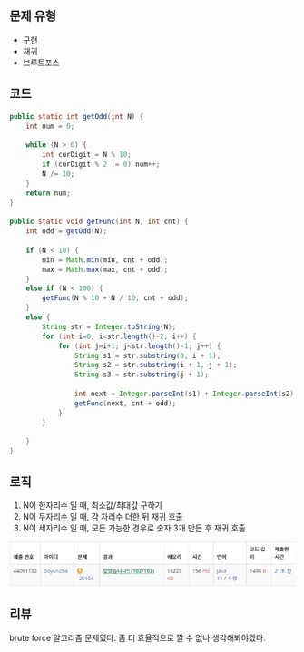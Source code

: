## 문제 유형
- 구현
- 재귀
- 브루트포스

## 코드
```java
public static int getOdd(int N) {
    int num = 0;

    while (N > 0) {
        int curDigit = N % 10;
        if (curDigit % 2 != 0) num++;
        N /= 10;
    }
    return num;
}

public static void getFunc(int N, int cnt) {
    int odd = getOdd(N);

    if (N < 10) {
        min = Math.min(min, cnt + odd);
        max = Math.max(max, cnt + odd);
    }
    else if (N < 100) {
        getFunc(N % 10 + N / 10, cnt + odd);
    }
    else {
        String str = Integer.toString(N);
        for (int i=0; i<str.length()-2; i++) {
            for (int j=i+1; j<str.length()-1; j++) {
                String s1 = str.substring(0, i + 1);
                String s2 = str.substring(i + 1, j + 1);
                String s3 = str.substring(j + 1);

                int next = Integer.parseInt(s1) + Integer.parseInt(s2) + Integer.parseInt(s3);
                getFunc(next, cnt + odd);
            }
        }

    }
}
```

## 로직
1. N이 한자리수 일 때, 최소값/최대값 구하기
2. N이 두자리수 일 때, 각 자리수 더한 뒤 재귀 호출
3. N이 세자리수 일 때, 모든 가능한 경우로 숫자 3개 만든 후 재귀 호출

![img.png](img.png)

## 리뷰
brute force 알고리즘 문제였다. 좀 더 효율적으로 짤 수 없나 생각해봐야겠다.